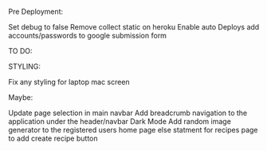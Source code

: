 
Pre Deployment:

Set debug to false
Remove collect static on heroku 
Enable auto Deploys 
add accounts/passwords to google submission form 

TO DO:

STYLING:

Fix any styling for laptop mac screen

Maybe:
 
Update page selection in main navbar
Add breadcrumb navigation to the application under the header/navbar
Dark Mode
Add random image generator to the registered users home page
else statment for recipes page to add create recipe button 


